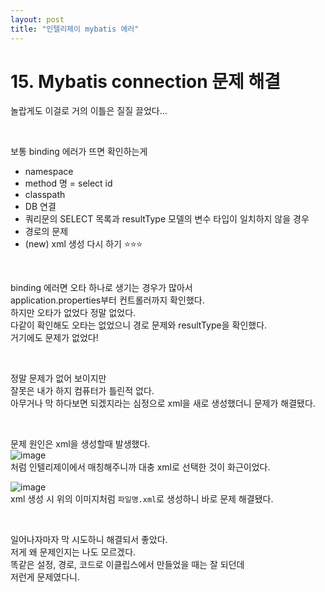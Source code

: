 ```yaml
---
layout: post
title: "인텔리제이 mybatis 에러"
---
```


# 15. Mybatis connection 문제 해결
놀랍게도 이걸로 거의 이틀은 질질 끌었다...  

<br>

보통 binding 에러가 뜨면 확인하는게
- namespace  
- method 명 = select id  
- classpath  
- DB 연결  
- 쿼리문의 SELECT 목록과 resultType 모델의 변수 타입이 일치하지 않을 경우  
- 경로의 문제  
- (new) xml 생성 다시 하기 ⭐⭐⭐

<br>

binding 에러면 오타 하나로 생기는 경우가 많아서  
application.properties부터 컨트롤러까지 확인했다.  
하지만 오타가 없었다 정말 없었다.  
다같이 확인해도 오타는 없었으니 경로 문제와 resultType을 확인했다.  
거기에도 문제가 없었다!  

<br>

정말 문제가 없어 보이지만  
잘못은 내가 하지 컴퓨터가 틀린적 없다.  
아무거나 막 하다보면 되겠지라는 심정으로 xml을 새로 생성했더니 문제가 해결됐다.  

<br>

문제 원인은 xml을 생성할때 발생했다.  
![image](https://user-images.githubusercontent.com/86642180/148490153-4b421e67-a566-4d7d-b67a-d31a4e92ccb3.png)  
처럼 인텔리제이에서 매칭해주니까 대충 xml로 선택한 것이 화근이었다.  

![image](https://user-images.githubusercontent.com/86642180/148491069-40bd3d57-3e6e-4b0d-bc10-bc432a35971c.png)  
xml 생성 시 위의 이미지처럼 `파일명.xml`로 생성하니 바로 문제 해결됐다.  

<br>

일어나자마자 막 시도하니 해결되서 좋았다.  
저게 왜 문제인지는 나도 모르겠다.  
똑같은 설정, 경로, 코드로 이클립스에서 만들었을 때는 잘 되던데  
저런게 문제였다니.
